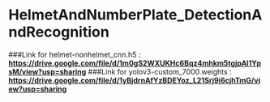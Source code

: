 # HelmetAndNumberPlate_DetectionAndRecognition
###Link for helmet-nonhelmet_cnn.h5 : **https://drive.google.com/file/d/1m0gS2WXUKHc6Bqz4mhkm5tgjpAl1YpsM/view?usp=sharing**
###Link for yolov3-custom_7000.weights : **https://drive.google.com/file/d/1yBjdrnAfYzBDEYoz_L21Srj9i6cjhTmG/view?usp=sharing**
